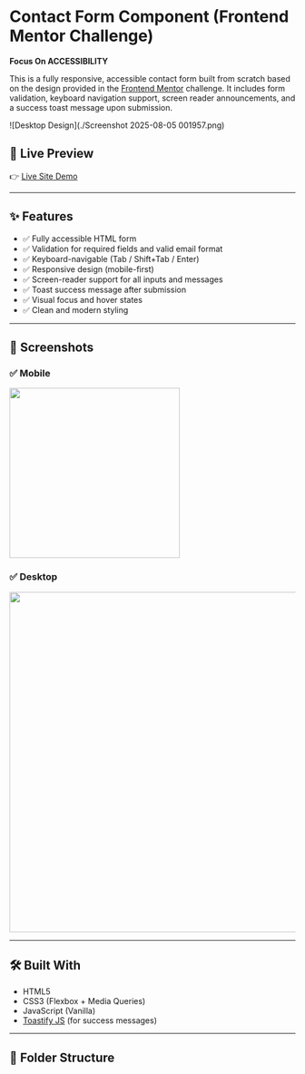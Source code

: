 # Contact Form Component (Frontend Mentor Challenge)

**Focus On ACCESSIBILITY**

This is a fully responsive, accessible contact form built from scratch based on the design provided in the [Frontend Mentor](https://www.frontendmentor.io) challenge. It includes form validation, keyboard navigation support, screen reader announcements, and a success toast message upon submission.


![Desktop Design](./Screenshot 2025-08-05 001957.png)

## 🚀 Live Preview

👉 [Live Site Demo](https://accessible-contact-form7.netlify.app/)

---

## ✨ Features

- ✅ Fully accessible HTML form
- ✅ Validation for required fields and valid email format
- ✅ Keyboard-navigable (Tab / Shift+Tab / Enter)
- ✅ Responsive design (mobile-first)
- ✅ Screen-reader support for all inputs and messages
- ✅ Toast success message after submission
- ✅ Visual focus and hover states
- ✅ Clean and modern styling

---

## 📸 Screenshots

### ✅ Mobile
<img src="./mobile-design.jpg" width="300" />

### ✅ Desktop
<img src="./desktop-design.jpg" width="600" />

---

## 🛠️ Built With

- HTML5
- CSS3 (Flexbox + Media Queries)
- JavaScript (Vanilla)
- [Toastify JS](https://apvarun.github.io/toastify-js/) (for success messages)

---

## 📂 Folder Structure

